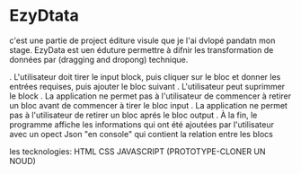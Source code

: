 # EzyDtata
c'est une partie de project éditure visule que je l'ai dvlopé pandatn mon stage.
EzyData est uen éduture permettre à difnir les transformation de données par (dragging and dropong) technique.


. L'utilisateur doit tirer le input block, puis cliquer sur le bloc et donner les entrées requises, puis ajouter le bloc suivant
. L'utilisateur peut suprimmer le block
. La application ne permet pas à l'utilisateur de commencer à retirer un bloc avant de commencer à tirer le bloc input
. La application ne permet pas à l'utilisateur de  retirer un bloc aprés le bloc output
. À la fin, le programme affiche les informations qui ont été ajoutées par l'utilisateur avec un opect Json "en console"  qui contient la relation entre les blocs

les tecknologies:
HTML
CSS
JAVASCRIPT (PROTOTYPE-CLONER UN NOUD)



